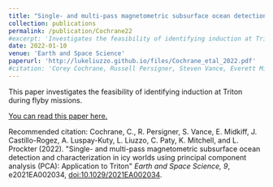```yaml
---
title: "Single- and multi-pass magnetometric subsurface ocean detection and characterization in icy worlds using principal component analysis (PCA): Application to Triton"
collection: publications
permalink: /publication/Cochrane22
#excerpt: 'Investigates the feasibility of identifying induction at Triton.'
date: 2022-01-10
venue: 'Earth and Space Science'
paperurl: 'http://lukeliuzzo.github.io/files/Cochrane_etal_2022.pdf'
#citation: 'Corey Cochrane, Russell Persigner, Steven Vance, Everett Midkiff, Julie Castillo-Rogez, Adrienn Luspay-Kuty, Lucas Liuzzo, Carol Paty, Karl Mitchell, and Louise Prockter (2022). <i>Earth and Space Science, in press</i>'.
---
```

This paper investigates the feasibility of identifying induction at Triton during flyby missions.

[You can read this paper here.](http://lukeliuzzo.github.io/files/Cochrane_etal_2022.pdf)

Recommended citation: Cochrane, C., R. Persigner, S. Vance, E. Midkiff, J. Castillo-Rogez, A. Luspay-Kuty, L. Liuzzo, C. Paty, K. Mitchell, and L. Prockter (2022). "Single- and multi-pass magnetometric subsurface ocean detection and characterization in icy worlds using principal component analysis (PCA): Application to Triton" <i>Earth and Space Science, 9</i>, e2021EA002034, [doi:10.1029/2021EA002034](https://doi.org/10.1029/2021EA002034).
